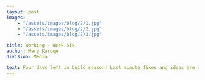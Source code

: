 ```yaml
---
layout: post
images:
    - "/assets/images/blog/2/1.jpg"
    - "/assets/images/blog/2/2.jpg"
    - "/assets/images/blog/2/3.jpg"

title: Working - Week Six
author: Mary Karoqe
division: Media

text: Four days left in build season! Last minute fixes and ideas are quickly being rolled out.
---
```

